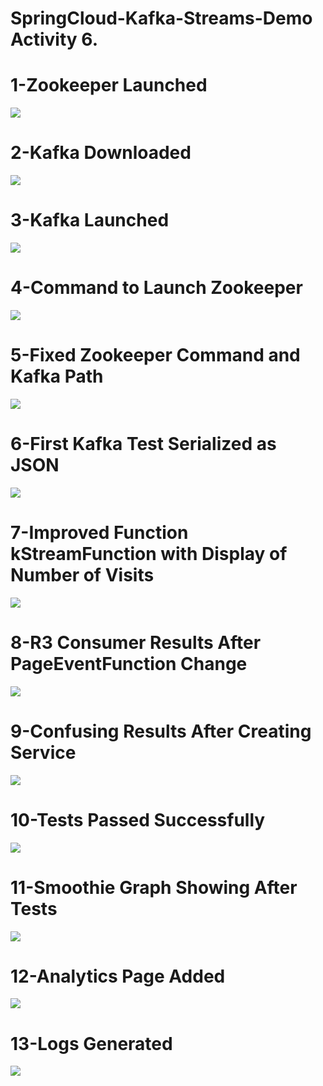 # SpringCloud-Kafka-Streams-Demo Activity 6.

# 1-Zookeeper Launched
<img src="/act_6/a1.png">

# 2-Kafka Downloaded
<img src="/act_6/a2.png">

# 3-Kafka Launched
<img src="/act_6/a3.png">

# 4-Command to Launch Zookeeper
<img src="/act_6/a4.png">

# 5-Fixed Zookeeper Command and Kafka Path
<img src="/act_6/a5.png">

# 6-First Kafka Test Serialized as JSON
<img src="/act_6/a6.png">

# 7-Improved Function kStreamFunction with Display of Number of Visits
<img src="/act_6/a7.png">

# 8-R3 Consumer Results After PageEventFunction Change
<img src="/act_6/a8.png">

# 9-Confusing Results After Creating Service
<img src="/act_6/a9.png">

# 10-Tests Passed Successfully
<img src="/act_6/a10.png">

# 11-Smoothie Graph Showing After Tests
<img src="/act_6/a11.png">

# 12-Analytics Page Added
<img src="/act_6/a12.png">

# 13-Logs Generated
<img src="/act_6/a13.png">


